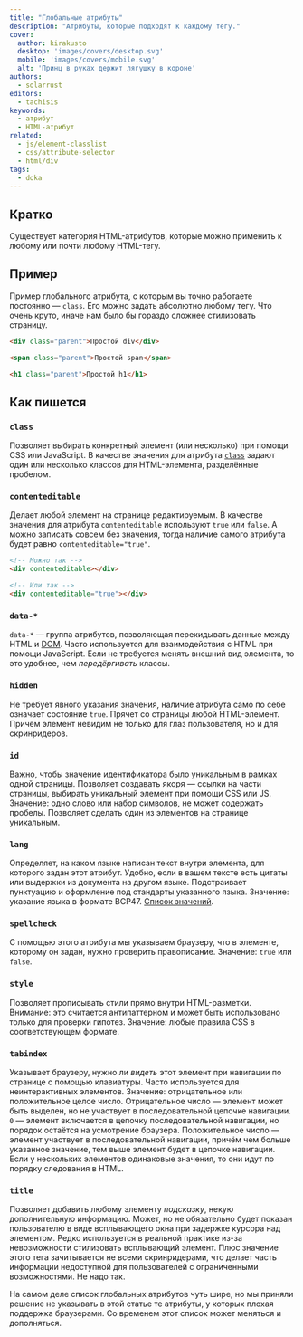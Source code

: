 ```yaml
---
title: "Глобальные атрибуты"
description: "Атрибуты, которые подходят к каждому тегу."
cover:
  author: kirakusto
  desktop: 'images/covers/desktop.svg'
  mobile: 'images/covers/mobile.svg'
  alt: 'Принц в руках держит лягушку в короне'
authors:
  - solarrust
editors:
  - tachisis
keywords:
  - атрибут
  - HTML-атрибут
related:
  - js/element-classlist
  - css/attribute-selector
  - html/div
tags:
  - doka
---
```


## Кратко

Существует категория HTML-атрибутов, которые можно применить к любому или почти любому HTML-тегу.

## Пример

Пример глобального атрибута, с которым вы точно работаете постоянно — `class`. Его можно задать абсолютно любому тегу. Что очень круто, иначе нам было бы гораздо сложнее стилизовать страницу.

```html
<div class="parent">Простой div</div>

<span class="parent">Простой span</span>

<h1 class="parent">Простой h1</h1>
```

## Как пишется

### `class`

Позволяет выбирать конкретный элемент (или несколько) при помощи CSS или JavaScript. В качестве значения для атрибута [`class`](/html/class/) задают один или несколько классов для HTML-элемента, разделённые пробелом.

### `contenteditable`

Делает любой элемент на странице редактируемым. В качестве значения для атрибута `contenteditable` используют `true` или `false`. А можно записать совсем без значения, тогда наличие самого атрибута будет равно `contenteditable="true"`.

```html
<!-- Можно так -->
<div contenteditable></div>

<!-- Или так -->
<div contenteditable="true"></div>
```

### `data-*`

`data-*` — группа атрибутов, позволяющая перекидывать данные между HTML и [DOM](/js/dom/). Часто используется для взаимодействия с HTML при помощи JavaScript. Если не требуется менять внешний вид элемента, то это удобнее, чем _передёргивать_ классы.

### `hidden`

Не требует явного указания значения, наличие атрибута само по себе означает состояние `true`. Прячет со страницы любой HTML-элемент. Причём элемент невидим не только для глаз пользователя, но и для скринридеров.

### `id`

Важно, чтобы значение идентификатора было уникальным в рамках одной страницы. Позволяет создавать якоря — ссылки на части страницы, выбирать уникальный элемент при помощи CSS или JS. Значение: одно слово или набор символов, не может содержать пробелы. Позволяет сделать один из элементов на странице уникальным.

### `lang`

Определяет, на каком языке написан текст внутри элемента, для которого задан этот атрибут. Удобно, если в вашем тексте есть цитаты или выдержки из документа на другом языке. Подстраивает пунктуацию и оформление под стандарты указанного языка. Значение: указание языка в формате BCP47. [Список значений](/html/html/).

### `spellcheck`

С помощью этого атрибута мы указываем браузеру, что в элементе, которому он задан, нужно проверить правописание. Значение: `true` или `false`.

### `style`

Позволяет прописывать стили прямо внутри HTML-разметки. Внимание: это считается антипаттерном и может быть использовано только для проверки гипотез. Значение: любые правила CSS в соответствующем формате.

### `tabindex`

Указывает браузеру, нужно ли _видеть_ этот элемент при навигации по странице с помощью клавиатуры. Часто используется для неинтерактивных элементов.
Значение: отрицательное или положительное целое число. Отрицательное число — элемент может быть выделен, но не участвует в последовательной цепочке навигации. `0` — элемент включается в цепочку последовательной навигации, но порядок остаётся на усмотрение браузера. Положительное число — элемент участвует в последовательной навигации, причём чем больше указанное значение, тем выше элемент будет в цепочке навигации. Если у нескольких элементов одинаковые значения, то они идут по порядку следования в HTML.

### `title`

Позволяет добавить любому элементу _подсказку_, некую дополнительную информацию. Может, но не обязательно будет показан пользователю в виде всплывающего окна при задержке курсора над элементом. Редко используется в реальной практике из-за невозможности стилизовать всплывающий элемент. Плюс значение этого тега зачитывается не всеми скринридерами, что делает часть информации недоступной для пользователей с ограниченными возможностями. Не надо так.

На самом деле список глобальных атрибутов чуть шире, но мы приняли решение не указывать в этой статье те атрибуты, у которых плохая поддержка браузерами. Со временем этот список может меняться и дополняться.

